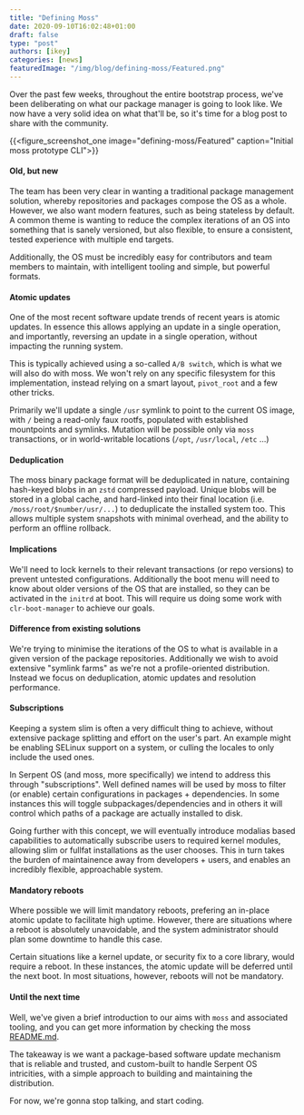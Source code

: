 ```yaml
---
title: "Defining Moss"
date: 2020-09-10T16:02:48+01:00
draft: false
type: "post"
authors: [ikey]
categories: [news]
featuredImage: "/img/blog/defining-moss/Featured.png"
---
```


Over the past few weeks, throughout the entire bootstrap process, we've
been deliberating on what our package manager is going to look like. We
now have a very solid idea on what that'll be, so it's time for a blog
post to share with the community.

{{<figure_screenshot_one image="defining-moss/Featured" caption="Initial moss prototype CLI">}}

#### Old, but new

The team has been very clear in wanting a traditional package management solution,
whereby repositories and packages compose the OS as a whole. However, we also
want modern features, such as being stateless by default. A common theme
is wanting to reduce the complex iterations of an OS into something that
is sanely versioned, but also flexible, to ensure a consistent, tested
experience with multiple end targets.

Additionally, the OS must be incredibly easy for contributors and team members
to maintain, with intelligent tooling and simple, but powerful formats.

#### Atomic updates

One of the most recent software update trends of recent years is atomic updates.
In essence this allows applying an update in a single operation, and importantly,
reversing an update in a single operation, without impacting the running system.

This is typically achieved using a so-called `A/B switch`, which is what we will
also do with moss. We won't rely on any specific filesystem for this implementation,
instead relying on a smart layout, `pivot_root` and a few other tricks.

Primarily we'll update a single `/usr` symlink to point to the current OS image,
with `/` being a read-only faux rootfs, populated with established mountpoints
and symlinks. Mutation will be possible only via `moss` transactions, or in
world-writable locations (`/opt`, `/usr/local`, `/etc` ...)

#### Deduplication

The moss binary package format will be deduplicated in nature, containing hash-keyed
blobs in an `zstd` compressed payload. Unique blobs will be stored in a global cache,
and hard-linked into their final location (i.e. `/moss/root/$number/usr/...`) to
deduplicate the installed system too. This allows multiple system snapshots with
minimal overhead, and the ability to perform an offline rollback.

#### Implications

We'll need to lock kernels to their relevant transactions (or repo versions) to prevent
untested configurations. Additionally the boot menu will need to know about older versions
of the OS that are installed, so they can be activated in the `initrd` at boot. This
will require us doing some work with `clr-boot-manager` to achieve our goals.

#### Difference from existing solutions

We're trying to minimise the iterations of the OS to what is available in a given version
of the package repositories. Additionally we wish to avoid extensive "symlink farms"
as we're not a profile-oriented distribution. Instead we focus on deduplication, atomic
updates and resolution performance.

#### Subscriptions

Keeping a system slim is often a very difficult thing to achieve, without extensive
package splitting and effort on the user's part. An example might be enabling SELinux
support on a system, or culling the locales to only include the used ones.

In Serpent OS (and moss, more specifically) we intend to address this through "subscriptions".
Well defined names will be used by moss to filter (or enable) certain configurations
in packages + dependencies. In some instances this will toggle subpackages/dependencies
and in others it will control which paths of a package are actually installed to disk.

Going further with this concept, we will eventually introduce modalias based capabilities
to automatically subscribe users to required kernel modules, allowing slim or fullfat
installations as the user chooses. This in turn takes the burden of maintainence away
from developers + users, and enables an incredibly flexible, approachable system.

#### Mandatory reboots

Where possible we will limit mandatory reboots, prefering an in-place atomic update
to facilitate high uptime. However, there are situations where a reboot is absolutely
unavoidable, and the system administrator should plan some downtime to handle this
case.

Certain situations like a kernel update, or security fix to a core library, would
require a reboot. In these instances, the atomic update will be deferred until the
next boot. In most situations, however, reboots will not be mandatory.

#### Until the next time

Well, we've given a brief introduction to our aims with `moss` and associated tooling,
and you can get more information by checking the moss [README.md](https://github.com/serpent-linux/moss/blob/main/README.md).

The takeaway is we want a package-based software update mechanism that is
reliable and trusted, and custom-built to handle Serpent OS intricities,
with a simple approach to building and maintaining the distribution.

For now, we're gonna stop talking, and start coding.
